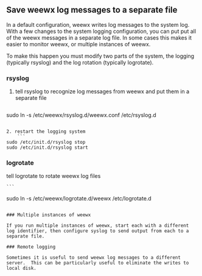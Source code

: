 ## Save weewx log messages to a separate file

In a default configuration, weewx writes log messages to the system log.  With a few changes to the system logging configuration, you can put put all of the weewx messages in a separate log file.  In some cases this makes it easier to monitor weewx, or multiple instances of weewx.

To make this happen you must modify two parts of the system, the logging (typically rsyslog) and the log rotation (typically logrotate).

### rsyslog

1. tell rsyslog to recognize log messages from weewx and put them in a separate file
    ```
sudo ln -s /etc/weewx/rsyslog.d/weewx.conf /etc/rsyslog.d
```

2. restart the logging system
    ```
sudo /etc/init.d/rsyslog stop
sudo /etc/init.d/rsyslog start
```

### logrotate

tell logrotate to rotate weewx log files

    ```
sudo ln -s /etc/weewx/logrotate.d/weewx /etc/logrotate.d
```

### Multiple instances of weewx

If you run multiple instances of weewx, start each with a different log identifier, then configure syslog to send output from each to a separate file.

### Remote logging

Sometimes it is useful to send weewx log messages to a different server.  This can be particularly useful to eliminate the writes to local disk.